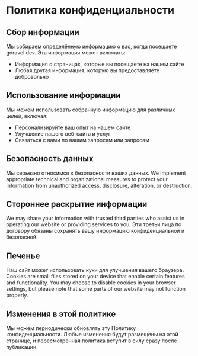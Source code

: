 # Политика конфиденциальности

## Сбор информации

Мы собираем определённую информацию о вас, когда посещаете goravel.dev. Эта информация может включать:

- Информация о страницах, которые вы посещаете на нашем сайте
- Любая другая информация, которую вы предоставляете добровольно

## Использование информации

Мы можем использовать собранную информацию для различных целей, включая:

- Персонализируйте ваш опыт на нашем сайте
- Улучшение нашего веб-сайта и услуг
- Связаться с вами по вашим запросам или запросам

## Безопасность данных

Мы серьезно относимся к безопасности ваших данных. We implement appropriate technical and organizational measures to protect
your information from unauthorized access, disclosure, alteration, or destruction.

## Стороннее раскрытие информации

We may share your information with trusted third parties who assist us in operating our website or providing services to
you. Эти третьи лица по договору обязаны сохранять вашу информацию конфиденциальной и безопасной.

## Печенье

Наш сайт может использовать куки для улучшения вашего браузера. Cookies are small files stored on your device that
enable certain features and functionality. You may choose to disable cookies in your browser settings, but please note
that some parts of our website may not function properly.

## Изменения в этой политике

Мы можем периодически обновлять эту Политику конфиденциальности. Любые изменения будут размещены на этой странице, и пересмотренная политика
вступит в силу сразу после публикации.
